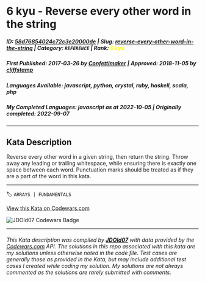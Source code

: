 # 6 kyu - Reverse every other word in the string

##### **ID**: [58d76854024c72c3e20000de](https://www.codewars.com/kata/58d76854024c72c3e20000de) | **Slug**: [reverse-every-other-word-in-the-string](https://www.codewars.com/kata/58d76854024c72c3e20000de) | **Category**: `REFERENCE` | **Rank**: <span style="color:yellow">6 kyu</span>

##### **First Published**: 2017-03-26 ***by*** [Confettimaker](https://www.codewars.com/users/Confettimaker) | **Approved**: 2018-11-05 ***by*** [cliffstamp](https://www.codewars.com/users/cliffstamp)

##### **Languages Available**: javascript, python, crystal, ruby, haskell, scala, php

##### **My Completed Languages**: javascript ***as at*** 2022-10-05 | **Originally completed**: 2022-09-07

---

## Kata Description


Reverse every other word in a given string, then return the string. Throw away any leading or trailing whitespace, while ensuring there is exactly one space between each word. Punctuation marks should be treated as if they are a part of the word in this kata.



---


🏷 `ARRAYS | FUNDAMENTALS`


[View this Kata on Codewars.com](https://www.codewars.com/kata/58d76854024c72c3e20000de)

![](https://www.codewars.com/users/jdold07/badges/large "JDOld07 Codewars Badge")

---

###### *This Kata description was compiled by [**JDOld07**](https://tpstech.dev) with data provided by the [Codewars.com](https://www.codewars.com) API.  The solutions in this repo associated with this kata are my solutions unless otherwise noted in the code file.  Test cases are generally those as provided in the Kata, but may include additional test cases I created while coding my solution.  My solutions are not always commented as the solutions are rarely submitted with comments.*
